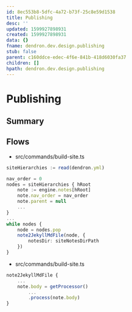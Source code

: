 ```yaml
---
id: 8ec553b8-5dfc-4a72-b73f-25c8e59d1538
title: Publishing
desc: ''
updated: 1599927898931
created: 1599927898931
data: {}
fname: dendron.dev.design.publishing
stub: false
parent: c160ddce-edec-4f6e-841b-418d6030fa37
children: []
hpath: dendron.dev.design.publishing
---
```

# Publishing

## Summary

## Flows

- src/commands/build-site.ts

```ts
siteHierarchies := read(dendron.yml)

nav_order = 0
nodes = siteHierarchies { hRoot
    note := engine.notes[hRoot]
    note.nav_order = nav_order
    note.parent = null
    ...
}
...
while nodes {
    node = nodes.pop
    note2JekyllMdFile(node, {
        notesDir: siteNotesDirPath
    })
}

```

- src/commands/build-site.ts

```ts
note2JekyllMdFile {
    ...
    note.body = getProcessor()
        ...
        .process(note.body)
}
```
